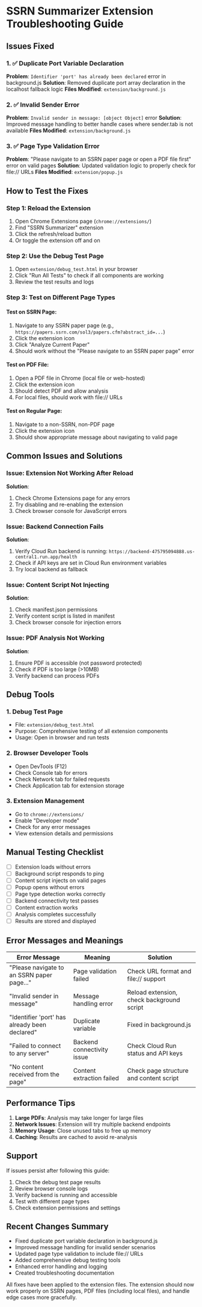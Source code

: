 # SSRN Summarizer Extension Troubleshooting Guide

## Issues Fixed

### 1. ✅ Duplicate Port Variable Declaration
**Problem**: `Identifier 'port' has already been declared` error in background.js
**Solution**: Removed duplicate port array declaration in the localhost fallback logic
**Files Modified**: `extension/background.js`

### 2. ✅ Invalid Sender Error
**Problem**: `Invalid sender in message: [object Object]` error
**Solution**: Improved message handling to better handle cases where sender.tab is not available
**Files Modified**: `extension/background.js`

### 3. ✅ Page Type Validation Error
**Problem**: "Please navigate to an SSRN paper page or open a PDF file first" error on valid pages
**Solution**: Updated validation logic to properly check for file:// URLs
**Files Modified**: `extension/popup.js`

## How to Test the Fixes

### Step 1: Reload the Extension
1. Open Chrome Extensions page (`chrome://extensions/`)
2. Find "SSRN Summarizer" extension
3. Click the refresh/reload button
4. Or toggle the extension off and on

### Step 2: Use the Debug Test Page
1. Open `extension/debug_test.html` in your browser
2. Click "Run All Tests" to check if all components are working
3. Review the test results and logs

### Step 3: Test on Different Page Types

#### Test on SSRN Page:
1. Navigate to any SSRN paper page (e.g., `https://papers.ssrn.com/sol3/papers.cfm?abstract_id=...`)
2. Click the extension icon
3. Click "Analyze Current Paper"
4. Should work without the "Please navigate to an SSRN paper page" error

#### Test on PDF File:
1. Open a PDF file in Chrome (local file or web-hosted)
2. Click the extension icon
3. Should detect PDF and allow analysis
4. For local files, should work with file:// URLs

#### Test on Regular Page:
1. Navigate to a non-SSRN, non-PDF page
2. Click the extension icon
3. Should show appropriate message about navigating to valid page

## Common Issues and Solutions

### Issue: Extension Not Working After Reload
**Solution**: 
1. Check Chrome Extensions page for any errors
2. Try disabling and re-enabling the extension
3. Check browser console for JavaScript errors

### Issue: Backend Connection Fails
**Solution**:
1. Verify Cloud Run backend is running: `https://backend-475795094888.us-central1.run.app/health`
2. Check if API keys are set in Cloud Run environment variables
3. Try local backend as fallback

### Issue: Content Script Not Injecting
**Solution**:
1. Check manifest.json permissions
2. Verify content script is listed in manifest
3. Check browser console for injection errors

### Issue: PDF Analysis Not Working
**Solution**:
1. Ensure PDF is accessible (not password protected)
2. Check if PDF is too large (>10MB)
3. Verify backend can process PDFs

## Debug Tools

### 1. Debug Test Page
- File: `extension/debug_test.html`
- Purpose: Comprehensive testing of all extension components
- Usage: Open in browser and run tests

### 2. Browser Developer Tools
- Open DevTools (F12)
- Check Console tab for errors
- Check Network tab for failed requests
- Check Application tab for extension storage

### 3. Extension Management
- Go to `chrome://extensions/`
- Enable "Developer mode"
- Check for any error messages
- View extension details and permissions

## Manual Testing Checklist

- [ ] Extension loads without errors
- [ ] Background script responds to ping
- [ ] Content script injects on valid pages
- [ ] Popup opens without errors
- [ ] Page type detection works correctly
- [ ] Backend connectivity test passes
- [ ] Content extraction works
- [ ] Analysis completes successfully
- [ ] Results are stored and displayed

## Error Messages and Meanings

| Error Message | Meaning | Solution |
|---------------|---------|----------|
| "Please navigate to an SSRN paper page..." | Page validation failed | Check URL format and file:// support |
| "Invalid sender in message" | Message handling error | Reload extension, check background script |
| "Identifier 'port' has already been declared" | Duplicate variable | Fixed in background.js |
| "Failed to connect to any server" | Backend connectivity issue | Check Cloud Run status and API keys |
| "No content received from the page" | Content extraction failed | Check page structure and content script |

## Performance Tips

1. **Large PDFs**: Analysis may take longer for large files
2. **Network Issues**: Extension will try multiple backend endpoints
3. **Memory Usage**: Close unused tabs to free up memory
4. **Caching**: Results are cached to avoid re-analysis

## Support

If issues persist after following this guide:

1. Check the debug test page results
2. Review browser console logs
3. Verify backend is running and accessible
4. Test with different page types
5. Check extension permissions and settings

## Recent Changes Summary

- Fixed duplicate port variable declaration in background.js
- Improved message handling for invalid sender scenarios
- Updated page type validation to include file:// URLs
- Added comprehensive debug testing tools
- Enhanced error handling and logging
- Created troubleshooting documentation

All fixes have been applied to the extension files. The extension should now work properly on SSRN pages, PDF files (including local files), and handle edge cases more gracefully. 